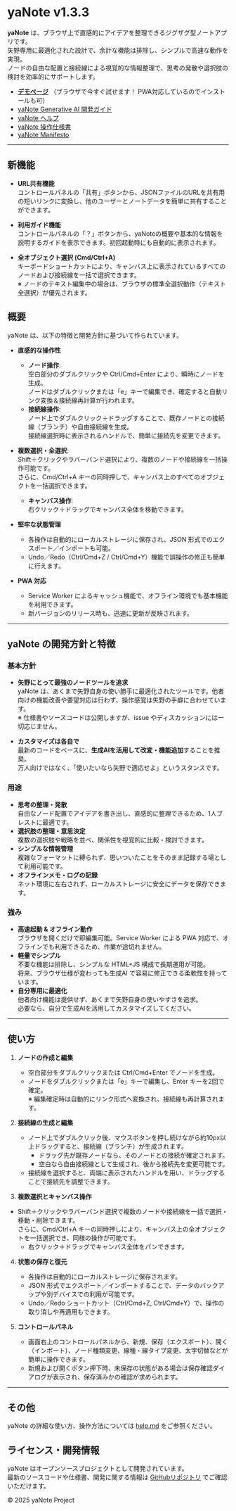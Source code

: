 # yaNote v1.3.3

**yaNote** は、ブラウザ上で直感的にアイデアを整理できるジグザグ型ノートアプリです。  
矢野専用に最適化された設計で、余計な機能は排除し、シンプルで高速な動作を実現。  
ノードの自由な配置と接続線による視覚的な情報整理で、思考の発散や選択肢の検討を効率的にサポートします。

* **[デモページ](https://co-meeting.github.io/yaNote/)** （ブラウザで今すぐ試せます！ PWA対応しているのでインストールも可）
* [yaNote Generative AI 開発ガイド](./ChatGPT_DevGuide.md)
* [yaNote ヘルプ](./help.md)
* [yaNote 操作仕様書](./yaNote-OperationSpec.md)
* [yaNote Manifesto](./yaNote-Manifesto.md)


---

## 新機能

- **URL共有機能**  
  コントロールパネルの「共有」ボタンから、JSONファイルのURLを共有用の短いリンクに変換し、他のユーザーとノートデータを簡単に共有することができます。

- **利用ガイド機能**  
  コントロールパネルの「？」ボタンから、yaNoteの概要や基本的な情報を説明するガイドを表示できます。初回起動時にも自動的に表示されます。

- **全オブジェクト選択 (Cmd/Ctrl+A)**  
  キーボードショートカットにより、キャンバス上に表示されているすべてのノードおよび接続線を一括で選択できます。  
  ※ ノードのテキスト編集中の場合は、ブラウザの標準全選択動作（テキスト全選択）が優先されます。

## 概要

yaNote は、以下の特徴と開発方針に基づいて作られています。

- **直感的な操作性**  
  - **ノード操作**:  
    空白部分のダブルクリックや Ctrl/Cmd+Enter により、瞬時にノードを生成。  
    ノードはダブルクリックまたは「e」キーで編集でき、確定すると自動リンク変換＆接続線再計算が行われます。
  - **接続線操作**:  
    ノード上でダブルクリック＋ドラッグすることで、既存ノードとの接続線（ブランチ）や自由接続線を生成。  
    接続線選択時に表示されるハンドルで、簡単に接続先を変更できます。
- **複数選択・全選択**:  
  Shift＋クリックやラバーバンド選択により、複数のノードや接続線を一括操作可能です。  
  さらに、Cmd/Ctrl+A キーの同時押しで、キャンバス上のすべてのオブジェクトを一括選択できます。
  - **キャンバス操作**:  
    右クリック＋ドラッグでキャンバス全体を移動できます。

- **堅牢な状態管理**  
  - 各操作は自動的にローカルストレージに保存され、JSON 形式でのエクスポート／インポートも可能。  
  - Undo／Redo（Ctrl/Cmd+Z / Ctrl/Cmd+Y）機能で誤操作の修正も簡単に行えます。

- **PWA 対応**  
  - Service Worker によるキャッシュ機能で、オフライン環境でも基本機能を利用できます。  
  - 新バージョンのリリース時も、迅速に更新が反映されます。

---

## yaNote の開発方針と特徴

### 基本方針
- **矢野にとって最強のノードツールを追求**  
  yaNote は、あくまで矢野自身の使い勝手に最適化されたツールです。他者向けの機能改善や要望対応は行わず、操作感覚は矢野の手癖に合わせています。  
  ※ 仕様書やソースコードは公開しますが、issue やディスカッションには一切応じません。

- **カスタマイズは各自で**  
  最新のコードをベースに、**生成AIを活用して改変・機能追加**することを推奨。  
  万人向けではなく、「使いたいなら矢野で適応せよ」というスタンスです。

### 用途
- **思考の整理・発散**  
  自由なノード配置でアイデアを書き出し、直感的に整理できるため、1人ブレストに最適です。
- **選択肢の整理・意思決定**  
  複数の選択肢や戦略を並べ、関係性を視覚的に比較・検討できます。
- **シンプルな情報管理**  
  複雑なフォーマットに縛られず、思いついたことをそのまま記録する場として利用可能です。
- **オフラインメモ・ログの記録**  
  ネット環境に左右されず、ローカルストレージに安全にデータを保存できます。

### 強み
- **高速起動 & オフライン動作**  
  ブラウザを開くだけで即編集可能。Service Worker による PWA 対応で、オフラインでも利用できるため、作業が途切れません。
- **軽量でシンプル**  
  不要な機能は排除し、シンプルな HTML+JS 構成で長期運用が可能。  
  将来、ブラウザ仕様が変わっても生成AI で容易に修正できる柔軟性を持っています。
- **自分専用に最適化**  
  他者向け機能は提供せず、あくまで矢野自身の使いやすさを追求。  
  必要なら、自分で生成AIを活用してカスタマイズしてください。

---

## 使い方

1. **ノードの作成と編集**  
   - 空白部分をダブルクリックまたは Ctrl/Cmd+Enter でノードを生成。  
   - ノードをダブルクリックまたは「e」キーで編集し、Enter キーを2回で確定。  
   ※ 編集確定時は自動的にリンク形式へ変換され、接続線も再計算されます。

2. **接続線の生成と編集**  
   - ノード上でダブルクリック後、マウスボタンを押し続けながら約10px以上ドラッグすると、接続線（ブランチ）が生成されます。  
     - ドラッグ先が既存ノードなら、そのノードとの接続が確定されます。  
     - 空白なら自由接続線として生成され、後から接続先を変更可能です。  
   - 接続線を選択すると、両端に表示されたハンドルを用い、ドラッグすることで接続先を調整できます。

3. **複数選択とキャンバス操作**  
- Shift＋クリックやラバーバンド選択で複数のノードや接続線を一括で選択・移動・削除できます。  
  さらに、Cmd/Ctrl+A キーの同時押しにより、キャンバス上の全オブジェクトを一括選択でき、同様の操作が可能です。  
   - 右クリック＋ドラッグでキャンバス全体をパンできます。

4. **状態の保存と復元**  
   - 各操作は自動的にローカルストレージに保存されます。  
   - JSON 形式でエクスポート／インポートすることで、データのバックアップや別デバイスでの利用が可能です。  
   - Undo／Redo ショートカット（Ctrl/Cmd+Z, Ctrl/Cmd+Y）で、操作の取り消しや再適用もできます。

5. **コントロールパネル**  
   - 画面右上のコントロールパネルから、新規、保存（エクスポート）、開く（インポート）、ノード種類変更、線種・線タイプ変更、太字切替などが簡単に操作できます。  
   - 新規および開くボタン押下時、未保存の状態がある場合は保存確認ダイアログが表示され、保存済みかの確認が求められます。

---

## その他

yaNote の詳細な使い方、操作方法については [help.md](./help.md) をご参照ください。

## ライセンス・開発情報

yaNote はオープンソースプロジェクトとして開発されています。  
最新のソースコードや仕様書、開発に関する情報は [GitHubリポジトリ](https://github.com/co-meeting/yaNote) でご確認いただけます。

© 2025 yaNote Project